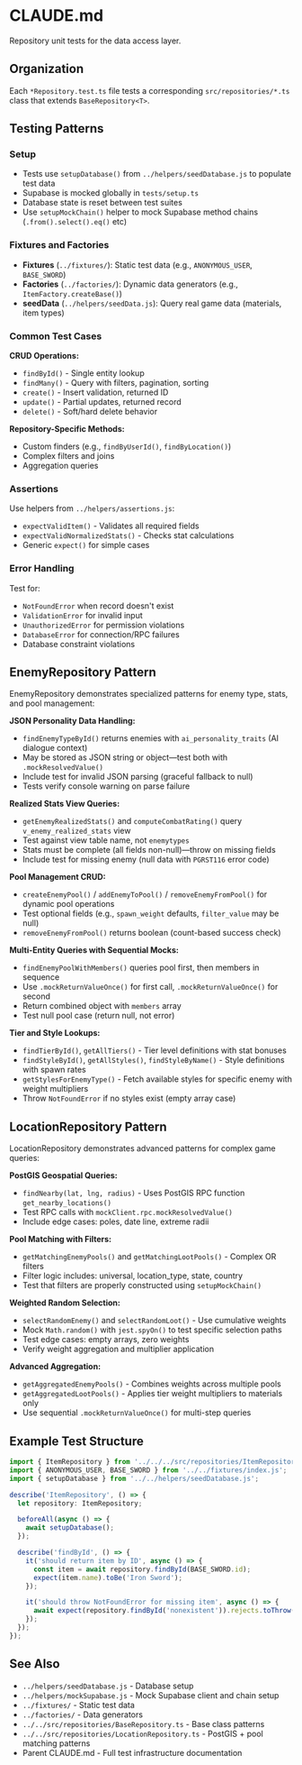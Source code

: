 # CLAUDE.md

Repository unit tests for the data access layer.

## Organization

Each `*Repository.test.ts` file tests a corresponding `src/repositories/*.ts` class that extends `BaseRepository<T>`.

## Testing Patterns

### Setup
- Tests use `setupDatabase()` from `../helpers/seedDatabase.js` to populate test data
- Supabase is mocked globally in `tests/setup.ts`
- Database state is reset between test suites
- Use `setupMockChain()` helper to mock Supabase method chains (`.from().select().eq()` etc)

### Fixtures and Factories
- **Fixtures** (`../fixtures/`): Static test data (e.g., `ANONYMOUS_USER`, `BASE_SWORD`)
- **Factories** (`../factories/`): Dynamic data generators (e.g., `ItemFactory.createBase()`)
- **seedData** (`../helpers/seedData.js`): Query real game data (materials, item types)

### Common Test Cases

**CRUD Operations:**
- `findById()` - Single entity lookup
- `findMany()` - Query with filters, pagination, sorting
- `create()` - Insert validation, returned ID
- `update()` - Partial updates, returned record
- `delete()` - Soft/hard delete behavior

**Repository-Specific Methods:**
- Custom finders (e.g., `findByUserId()`, `findByLocation()`)
- Complex filters and joins
- Aggregation queries

### Assertions
Use helpers from `../helpers/assertions.js`:
- `expectValidItem()` - Validates all required fields
- `expectValidNormalizedStats()` - Checks stat calculations
- Generic `expect()` for simple cases

### Error Handling
Test for:
- `NotFoundError` when record doesn't exist
- `ValidationError` for invalid input
- `UnauthorizedError` for permission violations
- `DatabaseError` for connection/RPC failures
- Database constraint violations

## EnemyRepository Pattern

EnemyRepository demonstrates specialized patterns for enemy type, stats, and pool management:

**JSON Personality Data Handling:**
- `findEnemyTypeById()` returns enemies with `ai_personality_traits` (AI dialogue context)
- May be stored as JSON string or object—test both with `.mockResolvedValue()`
- Include test for invalid JSON parsing (graceful fallback to null)
- Tests verify console warning on parse failure

**Realized Stats View Queries:**
- `getEnemyRealizedStats()` and `computeCombatRating()` query `v_enemy_realized_stats` view
- Test against view table name, not `enemytypes`
- Stats must be complete (all fields non-null)—throw on missing fields
- Include test for missing enemy (null data with `PGRST116` error code)

**Pool Management CRUD:**
- `createEnemyPool()` / `addEnemyToPool()` / `removeEnemyFromPool()` for dynamic pool operations
- Test optional fields (e.g., `spawn_weight` defaults, `filter_value` may be null)
- `removeEnemyFromPool()` returns boolean (count-based success check)

**Multi-Entity Queries with Sequential Mocks:**
- `findEnemyPoolWithMembers()` queries pool first, then members in sequence
- Use `.mockReturnValueOnce()` for first call, `.mockReturnValueOnce()` for second
- Return combined object with `members` array
- Test null pool case (return null, not error)

**Tier and Style Lookups:**
- `findTierById()`, `getAllTiers()` - Tier level definitions with stat bonuses
- `findStyleById()`, `getAllStyles()`, `findStyleByName()` - Style definitions with spawn rates
- `getStylesForEnemyType()` - Fetch available styles for specific enemy with weight multipliers
- Throw `NotFoundError` if no styles exist (empty array case)

## LocationRepository Pattern

LocationRepository demonstrates advanced patterns for complex game queries:

**PostGIS Geospatial Queries:**
- `findNearby(lat, lng, radius)` - Uses PostGIS RPC function `get_nearby_locations()`
- Test RPC calls with `mockClient.rpc.mockResolvedValue()`
- Include edge cases: poles, date line, extreme radii

**Pool Matching with Filters:**
- `getMatchingEnemyPools()` and `getMatchingLootPools()` - Complex OR filters
- Filter logic includes: universal, location_type, state, country
- Test that filters are properly constructed using `setupMockChain()`

**Weighted Random Selection:**
- `selectRandomEnemy()` and `selectRandomLoot()` - Use cumulative weights
- Mock `Math.random()` with `jest.spyOn()` to test specific selection paths
- Test edge cases: empty arrays, zero weights
- Verify weight aggregation and multiplier application

**Advanced Aggregation:**
- `getAggregatedEnemyPools()` - Combines weights across multiple pools
- `getAggregatedLootPools()` - Applies tier weight multipliers to materials only
- Use sequential `.mockReturnValueOnce()` for multi-step queries

## Example Test Structure

```typescript
import { ItemRepository } from '../../../src/repositories/ItemRepository.js';
import { ANONYMOUS_USER, BASE_SWORD } from '../../fixtures/index.js';
import { setupDatabase } from '../../helpers/seedDatabase.js';

describe('ItemRepository', () => {
  let repository: ItemRepository;

  beforeAll(async () => {
    await setupDatabase();
  });

  describe('findById', () => {
    it('should return item by ID', async () => {
      const item = await repository.findById(BASE_SWORD.id);
      expect(item.name).toBe('Iron Sword');
    });

    it('should throw NotFoundError for missing item', async () => {
      await expect(repository.findById('nonexistent')).rejects.toThrow('Item not found');
    });
  });
});
```

## See Also

- `../helpers/seedDatabase.js` - Database setup
- `../helpers/mockSupabase.js` - Mock Supabase client and chain setup
- `../fixtures/` - Static test data
- `../factories/` - Data generators
- `../../src/repositories/BaseRepository.ts` - Base class patterns
- `../../src/repositories/LocationRepository.ts` - PostGIS + pool matching patterns
- Parent CLAUDE.md - Full test infrastructure documentation
